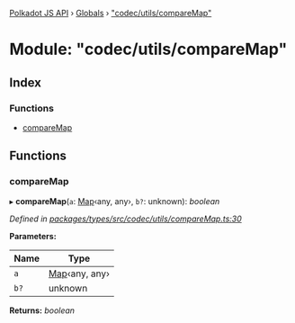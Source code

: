 [Polkadot JS API](../README.md) › [Globals](../globals.md) › ["codec/utils/compareMap"](_codec_utils_comparemap_.md)

# Module: "codec/utils/compareMap"

## Index

### Functions

* [compareMap](_codec_utils_comparemap_.md#comparemap)

## Functions

###  compareMap

▸ **compareMap**(`a`: [Map](../classes/_codec_struct_.struct.md#static-map)‹any, any›, `b?`: unknown): *boolean*

*Defined in [packages/types/src/codec/utils/compareMap.ts:30](https://github.com/polkadot-js/api/blob/5bfc2cd534/packages/types/src/codec/utils/compareMap.ts#L30)*

**Parameters:**

Name | Type |
------ | ------ |
`a` | [Map](../classes/_codec_struct_.struct.md#static-map)‹any, any› |
`b?` | unknown |

**Returns:** *boolean*
